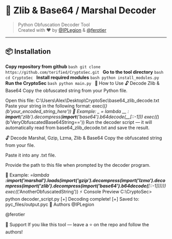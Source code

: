 # 🐍 Zlib & Base64 / Marshal Decoder

> Python Obfuscation Decoder Tool  
> Created with ❤️ by [@IPLegion](https://t.me/IPLegion) & [@ferotier](https://t.me/ferotier)

---

## 📦 Installation  
**Copy repository from github**
    ```bash
    git clone https://github.com/terified/CryptoSec.git
    ```
    **Go to the tool directory**
    ```bash
    cd CryptoSec
    ```
    **Install required modules**
    ```bash
    python install_modules.py
    ```
    **Run the CryptoSec**
        ```bash
    python main.py
    ```
📖 How to Use
🔓 Decode Zlib & Base64
Copy the obfuscated string from your Python file.

Open this file:
C:\Users\Alex\Desktop\CryptoSec\base64_zlib_decode.txt
Paste your string in the following format:
exec((_)(b'your_encoded_string_here'))
📌 Example:
_ = lambda __ : __import__('zlib').decompress(__import__('base64').b64decode(__[::-1]))
exec((_)(b'VeryObfuscatedBase64String=='))
Run the decoder script — it will automatically read from base64_zlib_decode.txt and save the result.

🔓 Decode Marshal, Gzip, Lzma, Zlib & Base64
Copy the obfuscated string from your file.

Paste it into any .txt file.

Provide the path to this file when prompted by the decoder program.

📌 Example:
_=lambda __:__import__('marshal').loads(__import__('gzip').decompress(__import__('lzma').decompress(__import__('zlib').decompress(__import__('base64').b64decode(__[::-1])))))
exec(_('AnotherObfuscatedString'))
⚡ Console Preview
C:\CryptoSec> python decoder_script.py
[+] Decoding complete!
[+] Saved to: pyc_files/output.pyc
🎨 Authors
@IPLegion

@ferotier

🖤 Support
If you like this tool — leave a ⭐ on the repo and follow the authors!
